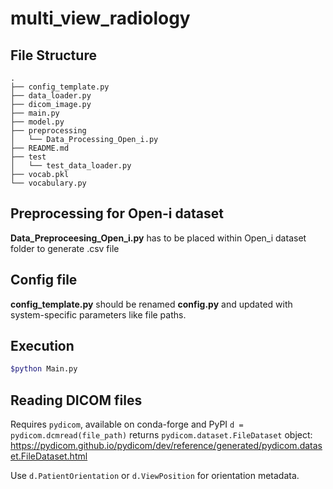 # multi_view_radiology

## File Structure
```
.
├── config_template.py
├── data_loader.py
├── dicom_image.py
├── main.py
├── model.py
├── preprocessing
│   └── Data_Processing_Open_i.py
├── README.md
├── test
│   └── test_data_loader.py
├── vocab.pkl
└── vocabulary.py
```
## Preprocessing for Open-i dataset
**Data_Preproceesing_Open_i.py** has to be placed within Open_i dataset folder to generate .csv file

## Config file
**config_template.py** should be renamed **config.py** and updated with system-specific parameters like file paths.

## Execution
```bash
$python Main.py
```

## Reading DICOM files
Requires `pydicom`, available on conda-forge and PyPI
`d = pydicom.dcmread(file_path)` returns `pydicom.dataset.FileDataset` object:
https://pydicom.github.io/pydicom/dev/reference/generated/pydicom.dataset.FileDataset.html

Use `d.PatientOrientation` or `d.ViewPosition` for orientation metadata.
